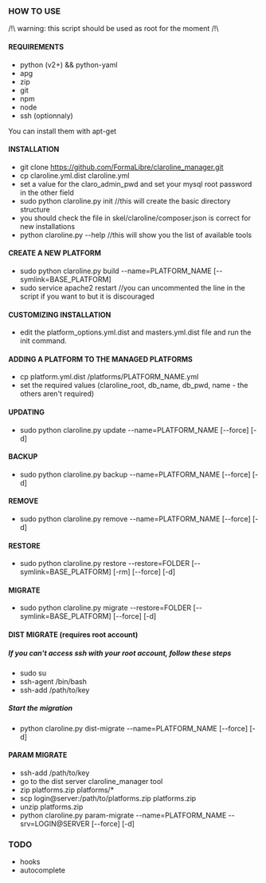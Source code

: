 ### HOW TO USE

/!\ warning: this script should be used as root for the moment /!\

#### REQUIREMENTS
- python (v2+) && python-yaml
- apg
- zip
- git
- npm
- node
- ssh (optionnaly)

You can install them with apt-get

#### INSTALLATION
- git clone https://github.com/FormaLibre/claroline_manager.git
- cp claroline.yml.dist claroline.yml 
- set a value for the claro_admin_pwd and set your mysql root password in the other field
- sudo python claroline.py init //this will create the basic directory structure
- you should check the file in skel/claroline/composer.json is correct for new installations
- python claroline.py --help //this will show you the list of available tools

#### CREATE A NEW PLATFORM
- sudo python claroline.py build --name=PLATFORM_NAME [--symlink=BASE_PLATFORM]
- sudo service apache2 restart //you can uncommented the line in the script if you want to but it is discouraged

#### CUSTOMIZING INSTALLATION
- edit the platform_options.yml.dist and masters.yml.dist file and run the init command. 

#### ADDING A PLATFORM TO THE MANAGED PLATFORMS
- cp platform.yml.dist /platforms/PLATFORM_NAME.yml
- set the required values (claroline_root, db_name, db_pwd, name - the others aren't required)

#### UPDATING 
- sudo python claroline.py update --name=PLATFORM_NAME [--force] [-d]

#### BACKUP
- sudo python claroline.py backup --name=PLATFORM_NAME [--force] [-d]

#### REMOVE
- sudo python claroline.py remove --name=PLATFORM_NAME [--force] [-d]

#### RESTORE
- sudo python claroline.py restore --restore=FOLDER [--symlink=BASE_PLATFORM] [-rm] [--force] [-d]

#### MIGRATE
- sudo python claroline.py migrate --restore=FOLDER [--symlink=BASE_PLATFORM] [--force] [-d]

#### DIST MIGRATE (requires root account)

##### If you can't access ssh with your root account, follow these steps
- sudo su
- ssh-agent /bin/bash
- ssh-add /path/to/key

##### Start the migration
- python claroline.py dist-migrate --name=PLATFORM_NAME [--force] [-d]

#### PARAM MIGRATE
- ssh-add /path/to/key
- go to the dist server claroline_manager tool
- zip platforms.zip platforms/*
- scp login@server:/path/to/platforms.zip platforms.zip
- unzip platforms.zip
- python claroline.py param-migrate --name=PLATFORM_NAME --srv=LOGIN@SERVER [--force] [-d]

### TODO
- hooks
- autocomplete
